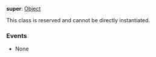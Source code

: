 **super**: [Object](Object.md)

This class is reserved and cannot be directly instantiated.



### Events

* None



